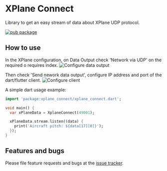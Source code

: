 # XPlane Connect

Library to get an easy stream of data about XPlane UDP protocol.

[![pub package](https://img.shields.io/pub/v/xplane_connect.svg)](https://pub.dev/packages/xplane_connect)

## How to use

In the XPlane configuration, on Data Output check 'Network via UDP' on the required o requires index.
![Configure data output](https://i.imgur.com/lrvldn5.png)

Then check 'Send nework data output', configure IP address and port of the dart/flutter client.
![Configure client](https://i.imgur.com/oherl1m.png)

A simple dart usage example:

```dart
import 'package:xplane_connect/xplane_connect.dart';

void main() {
  var xPlaneData = XplaneConnect(49001);

  xPlaneData.stream.listen((data) {
    print('Aircraft pitch: ${data[17][0]}');
  });
}
```

## Features and bugs

Please file feature requests and bugs at the [issue tracker][tracker].

[tracker]: https://github.com/Lulzphantom/XPlane-DataOutputReceiver-Dart/issues
